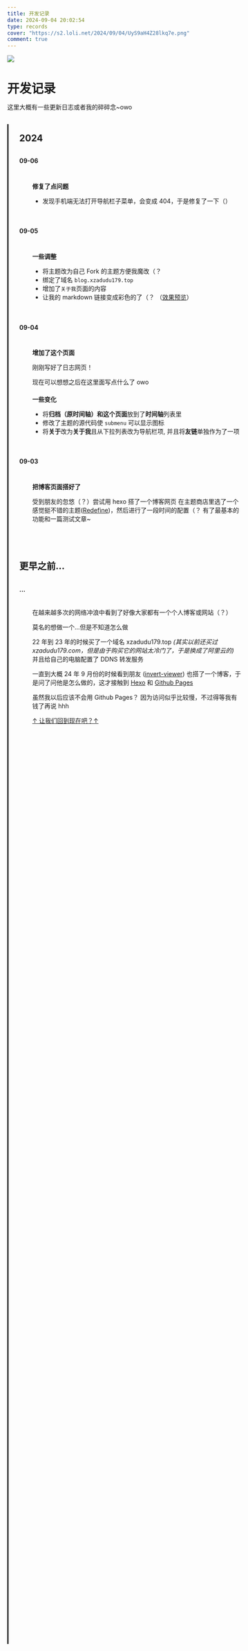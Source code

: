 ```yaml
---
title: 开发记录
date: 2024-09-04 20:02:54
type: records
cover: "https://s2.loli.net/2024/09/04/UyS9aH4Z28lkq7e.png"
comment: true
---
```


![](https://s2.loli.net/2024/09/04/D37wSGlNo198Mxg.png)

# 开发记录

这里大概有一些更新日志或者我的碎碎念~owo

<style>
    * {
        padding: 0;
        margin: 0;
    }
    h2.year {

    }

    .circsmall {
        width: 12px;
        height: 12px;
        /* border: 3px solid #767676; */
        background: var(--fourth-text-color);
        border-radius: 999%;
        margin-left: -32.4px;
        position: relative;
        top: 23px;
    }

    .timeline {
        width:96%;
        height:90%;
        padding-left:25px;
        border-left:3px solid;
        border-image:linear-gradient(var(--fourth-text-color) 0%, var(--fourth-text-color) 90%, #0000 100%) 1;
    }

    .circbig {
        width: 20px;
        height: 20px;
        border: 3px solid var(--primary-color);
        background: var(--primary-color);
        border-radius: 999%;
        margin-left: -36.5px;
        position: relative;
        top: 30px;
        box-shadow: 0 0 50px 5px transparent;
    }

    .uparrow {
        position: relative;
        top: 20px;
        right: 7.9px;
        color: var(--fourth-text-color);
        font-size: 25px;
    }

    .content {
        display: block;
        background: var(--second-background-color);
        padding: 20px;
        width:100%;
        margin-left: 10px;
        box-shadow: var(--redefine-box-shadow-flat);
        border-radius: 10px;
    }
</style>

<i class="fa-sharp fa-regular fa-arrow-up uparrow"></i>

<div class="timeline">
<h2 class="year"><div class="circbig"></div>2024</h2>

<!-- start content -->
<h4>
    <div class="circsmall"></div>
    09-06
</h4>
<span class="content">

#### 修复了点问题

-   发现手机端无法打开导航栏子菜单，会变成 404，于是修复了一下（）

</span>
<!-- end content -->

<!-- start content -->
<h4>
    <div class="circsmall"></div>
    09-05
</h4>
<span class="content">

#### 一些调整

-   将主题改为自己 Fork 的主题方便我魔改（？
-   绑定了域名 `blog.xzadudu179.top`
-   增加了`关于我`页面的内容
-   让我的 markdown 链接变成彩色的了（？ （[效果预览](https://blog.xzadudu179.top)）

</span>
<!-- end content -->

<!-- start content -->
<h4>
    <div class="circsmall"></div>
    09-04
</h4>
<span class="content">

#### 增加了这个页面

刚刚写好了日志网页！

现在可以想想之后在这里面写点什么了 owo

#### 一些变化

-   将**归档（原时间轴）**和**这个页面**放到了**时间轴**列表里
-   修改了主题的源代码使 `submenu` 可以显示图标
-   将**关于**改为**关于我**且从下拉列表改为导航栏项, 并且将**友链**单独作为了一项

</span>
<!-- end content -->

<!-- startcontent -->
<h4>
    <div class="circsmall"></div>
    09-03
</h4>
<span class="content">

#### 把博客页面搭好了

受到朋友的忽悠（？）尝试用 hexo 搭了一个博客网页
在主题商店里选了一个感觉挺不错的主题([Redefine](https://github.com/EvanNotFound/hexo-theme-redefine))，然后进行了一段时间的配置（？
有了最基本的功能和一篇测试文章~

</span>
<!-- end content -->

<h2 class="year"><div class="circbig"></div>更早之前...</h2>
<!-- startcontent -->
<h4>
    <div class="circsmall"></div>
    ...
</h4>
<span class="content">

在越来越多次的网络冲浪中看到了好像大家都有一个个人博客或网站（？）

莫名的想做一个...但是不知道怎么做

22 年到 23 年的时候买了一个域名 xzadudu179.top _(其实以前还买过 xzadudu179.com，但是由于购买它的网站太冷门了，于是换成了阿里云的)_ 并且给自己的电脑配置了 DDNS 转发服务

一直到大概 24 年 9 月份的时候看到朋友 ([invert-viewer](https://invert-viewer.github.io/)) 也搭了一个博客，于是问了问他是怎么做的，这才接触到 [Hexo](https://hexo.io/zh-cn/docs/) 和 [Github Pages](https://pages.github.com/)

虽然我以后应该不会用 Github Pages？ 因为访问似乎比较慢，不过得等我有钱了再说 hhh

[↑ 让我们回到现在吧？↑](#)

</span>
<!-- end content -->

</div>
